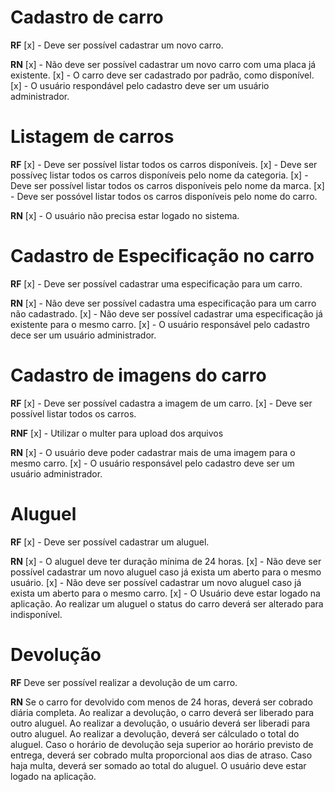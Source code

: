 # Cadastro de carro
**RF**
[x] - Deve ser possível cadastrar um novo carro.

**RN**
[x] - Não deve ser possível cadastrar um novo carro com uma placa já existente.
[x] - O carro deve ser cadastrado por padrão, como disponível.
[x] - O usuário respondável pelo cadastro deve ser um usuário administrador.

# Listagem de carros
**RF**
[x] - Deve ser possível listar todos os carros disponíveis.
[x] - Deve ser possíveç listar todos os carros disponíveis pelo nome da categoria.
[x] - Deve ser possível listar todos os carros disponíveis pelo nome da marca.
[x] - Deve ser possóvel listar todos os carros disponíveis pelo nome do carro.

**RN**
[x] - O usuário não precisa estar logado no sistema.

# Cadastro de Especificação no carro
**RF**
[x] - Deve ser possível cadastrar uma especificação para um carro.


**RN**
[x] - Não deve ser possível cadastra uma especificação para um carro não cadastrado.
[x] - Não deve ser possível cadastrar uma especificação já existente para o mesmo carro.
[x] - O usuário responsável pelo cadastro dece ser um usuário administrador.


# Cadastro de imagens do carro
**RF**
[x] - Deve ser possível cadastra a imagem de um carro.
[x] - Deve ser possível listar todos os carros.

**RNF**
[x] - Utilizar o multer para upload dos arquivos

**RN**
[x] - O usuário deve poder cadastrar mais de uma imagem para o mesmo carro.
[x] - O usuário responsável pelo cadastro deve ser um usuário administrador.


# Aluguel
**RF**
[x] - Deve ser possível cadastrar um aluguel.

**RN**
[x] - O aluguel deve ter duração mínima de 24 horas.
[x] - Não deve ser possível cadastrar um novo aluguel caso já exista um aberto para o mesmo usuário.
[x] - Não deve ser possível cadastrar um novo aluguel caso já exista um aberto para o mesmo carro.
[x] - O Usuário deve estar logado na aplicação.
Ao realizar um aluguel o status do carro deverá ser alterado para indisponível.


# Devolução
**RF**
Deve ser possível realizar a devolução de um carro.

**RN**
Se o carro for devolvido com menos de 24 horas, deverá ser cobrado diária completa.
Ao realizar a devolução, o carro deverá ser liberado para outro aluguel.
Ao realizar a devolução, o usuário deverá ser liberadi para outro aluguel.
Ao realizar a devolução, deverá ser cálculado o total do aluguel.
Caso o horário de devolução seja superior ao horário previsto de entrega, deverá ser cobrado multa proporcional aos dias de atraso.
Caso haja multa, deverá ser somado ao total do aluguel.
O usuário deve estar logado na aplicação.
